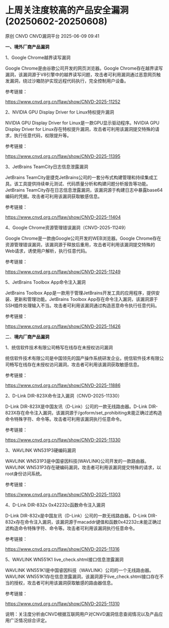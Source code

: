#  上周关注度较高的产品安全漏洞(20250602-20250608)  
原创 CNVD  CNVD漏洞平台   2025-06-09 09:41  
  
**一、境外厂商产品漏洞**  
  
1、Google Chrome越界读写漏洞  
  
Google Chrome是由谷歌公司开发的网页浏览器。Google Chrome存在越界读写漏洞，该漏洞源于V8引擎中的越界读写问题，攻击者可利用漏洞通过恶意网页触发漏洞，绕过沙箱防护实现远程代码执行，完全控制用户设备。  
  
参考链接：  
  
https://www.cnvd.org.cn/flaw/show/CNVD-2025-11252  
  
2、NVIDIA GPU Display Driver for Linux特权提升漏洞  
  
NVIDIA GPU Display Driver for Linux是一款GPU显示驱动程序。NVIDIA GPU Display Driver for Linux存在特权提升漏洞，攻击者可利用该漏洞提交特殊的请求，执行任意代码，权限提升等。  
  
参考链接：  
  
https://www.cnvd.org.cn/flaw/show/CNVD-2025-11395  
  
3、JetBrains TeamCity日志信息泄露漏洞  
  
JetBrains TeamCity是捷克JetBrains公司的一套分布式构建管理和持续集成工具。该工具提供持续单元测试、代码质量分析和构建问题分析报告等功能。JetBrains TeamCity存在日志信息泄露漏洞，该漏洞源于构建日志中暴露base64编码的凭据。攻击者可利用该漏洞获取敏感信息。  
  
参考链接：  
  
https://www.cnvd.org.cn/flaw/show/CNVD-2025-11404  
  
4、Google Chrome资源管理错误漏洞（CNVD-2025-11249）  
  
Google Chrome是一款由Google公司开发的WEB浏览器。Google Chrome存在资源管理错误漏洞，该漏洞源于释放后重用，攻击者可利用该漏洞提交特殊的Web请求，诱使用户解析，执行任意代码。  
  
参考链接：  
  
https://www.cnvd.org.cn/flaw/show/CNVD-2025-11249  
  
5、JetBrains Toolbox App命令注入漏洞  
  
JetBrains Toolbox App是一款用于管理JetBrains开发工具的应用程序，提供安装、更新和管理功能。JetBrains Toolbox App存在命令注入漏洞，该漏洞源于SSH插件处理输入不当。攻击者可利用该漏洞通过构造恶意命令执行任意代码。  
  
参考链接：  
  
https://www.cnvd.org.cn/flaw/show/CNVD-2025-11426  
  
二、**境内厂商产品漏洞**  
  
1、统信软件技术有限公司畅写在线存在未授权访问漏洞  
  
‌统信软件技术有限公司是中国领先的国产操作系统研发企业。统信软件技术有限公司畅写在线存在未授权访问漏洞，攻击者可利用该漏洞获取敏感信息。  
  
参考链接：  
  
https://www.cnvd.org.cn/flaw/show/CNVD-2025-11886  
  
2、D-Link DIR-823X命令注入漏洞（CNVD-2025-11330）  
  
D-Link DIR-823X是中国友讯（D-Link）公司的一款无线路由器。D-Link DIR-823X存在命令注入漏洞，该漏洞源于/goform/set_prohibiting未能正确过滤构造命令特殊字符、命令等。攻击者可利用该漏洞执行任意命令。  
  
参考链接：  
  
https://www.cnvd.org.cn/flaw/show/CNVD-2025-11330  
  
3、WAVLINK WN531P3硬编码漏洞  
  
WAVLINK WN531P3是中国睿因科技(WAVLINK)公司开发的一款路由器。WAVLINK WN531P3存在硬编码漏洞，攻击者可利用该漏洞提交特殊的请求，以root身份访问系统。  
  
参考链接：  
  
https://www.cnvd.org.cn/flaw/show/CNVD-2025-11303  
  
4、D-Link DIR-832x 0x42232c函数命令注入漏洞  
  
D-Link DIR-832x是中国友讯（D-Link）公司的一款无线路由器。D-Link DIR-832x存在命令注入漏洞，该漏洞源于macaddr键值和函数0x42232c未能正确过滤构造命令特殊字符、命令等。攻击者可利用该漏洞执行任意命令。  
  
参考链接：  
  
https://www.cnvd.org.cn/flaw/show/CNVD-2025-11316  
  
5、WAVLINK WN551K1 live_check.shtml接口信息泄露漏洞  
  
WAVLINK WN551K1是中国睿因科技（WAVLINK）公司的一个无线路由器。WAVLINK WN551K1存在信息泄露漏洞，该漏洞源于live_check.shtml接口存在不当的授权，攻击者可利用该漏洞获取敏感的路由器信息。  
  
参考链接：  
  
https://www.cnvd.org.cn/flaw/show/CNVD-2025-11310  
  
  
  
说明：关注度分析由CNVD根据互联网用户对CNVD漏洞信息查阅情况以及产品应用广泛情况综合评定。  
  
  
